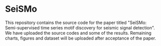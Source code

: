 # SeiSMo

This repository contains the source code for the paper titled "SeiSMo: Semi-supervised time series motif discovery for seismic signal detection". We have uploaded the source codes and some of the results. Remaining charts, figures and dataset will be uploaded after acceptance of the paper.
